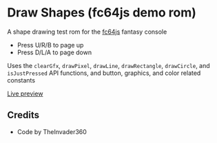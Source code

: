 # Draw Shapes (fc64js demo rom)

A shape drawing test rom for the [fc64js](https://github.com/TheInvader360/fc64js) fantasy console

* Press U/R/B to page up
* Press D/L/A to page down

Uses the ```clearGfx```, ```drawPixel```, ```drawLine```, ```drawRectangle```, ```drawCircle```, and ```isJustPressed``` API functions, and button, graphics, and color related constants

[Live preview](https://theinvader360.github.io/fc64js/rom/demo/draw-shapes/)

## Credits

* Code by TheInvader360
